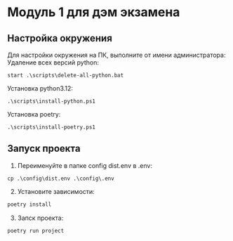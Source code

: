 # Модуль 1 для дэм экзамена

## Настройка окружения

Для настройки окружения на ПК, выполните от имени администратора:
Удаление всех версий python:

```shell
start .\scripts\delete-all-python.bat
```

Установка python3.12:

```shell
.\scripts\install-python.ps1
```

Установка poetry:

```shell
.\scripts\install-poetry.ps1
```

## Запуск проекта

1. Переименуйте в папке config dist.env в .env:

```shell
cp .\config\dist.env .\config\.env
```

2. Установите зависимости:

```bash
poetry install
```

3. Запск проекта:

```bash
poetry run project
```